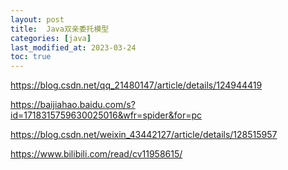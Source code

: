 ```yaml
---
layout: post
title:  Java双亲委托模型
categories: [java]
last_modified_at: 2023-03-24
toc: true
---
```


https://blog.csdn.net/qq_21480147/article/details/124944419

https://baijiahao.baidu.com/s?id=1718315759630025016&wfr=spider&for=pc

https://blog.csdn.net/weixin_43442127/article/details/128515957

https://www.bilibili.com/read/cv11958615/
